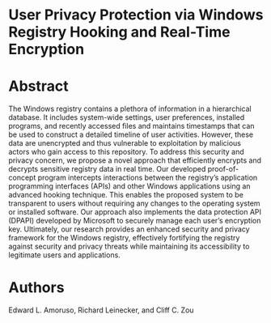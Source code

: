 # User Privacy Protection via Windows Registry Hooking and Real-Time Encryption

# Abstract
The Windows registry contains a plethora of information in a hierarchical database. It includes system-wide settings, user preferences, installed programs, and recently accessed files and maintains timestamps that can be used to construct a detailed timeline of user activities. However, these data are unencrypted and thus vulnerable to exploitation by malicious actors who gain access to this repository. To address this security and privacy concern, we propose a novel approach that efficiently encrypts and decrypts sensitive registry data in real time. Our developed proof-of-concept program intercepts interactions between the registry’s application programming interfaces (APIs) and other Windows applications using an advanced hooking technique. This enables the proposed system to be transparent to users without requiring any changes to the operating system or installed software. Our approach also implements the data protection API (DPAPI) developed by Microsoft to securely manage each user’s encryption key. Ultimately, our research provides an enhanced security and privacy framework for the Windows registry, effectively fortifying the registry against security and privacy threats while maintaining its accessibility to legitimate users and applications.

# Authors
Edward L. Amoruso, Richard Leinecker, and Cliff C. Zou
